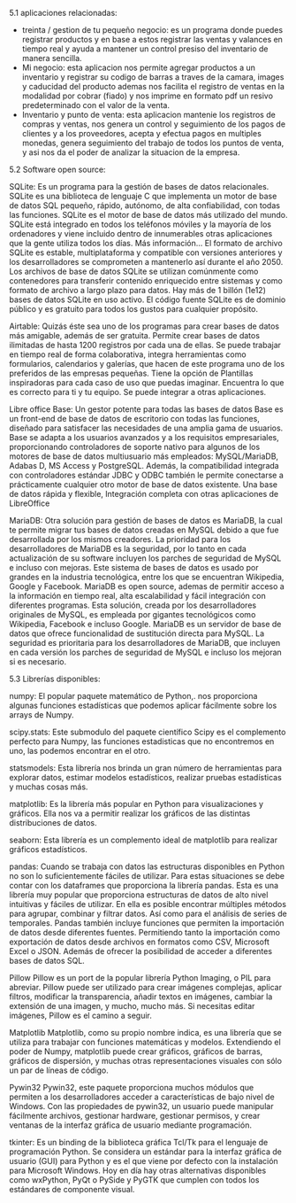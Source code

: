 5.1  aplicaciones relacionadas:
   - treinta / gestion de tu pequeño negocio: es un programa donde puedes registrar productos y en base a estos registrar las ventas y valances en tiempo real y ayuda a mantener un control presiso del inventario de manera sencilla.  
   - Mi negocio: esta aplicacion nos permite agregar productos a un inventario y registrar su codigo de barras a traves de la camara, images y caducidad del producto ademas nos facilita el registro de ventas en la modalidad por cobrar (fiado) y nos imprime en formato pdf un resivo predeterminado con el valor de la venta.
   - Inventario y punto de venta: esta aplicacion mantenie los registros de compras y ventas, nos genera un control y seguimiento de los pagos de clientes y a los proveedores, acepta y efectua pagos en multiples monedas, genera seguimiento del trabajo de todos los puntos de venta, y asi nos da el poder de analizar la situacion de la empresa.

5.2 Software open source:

SQLite:
   Es un programa para la gestión de bases de datos relacionales. SQLite es una biblioteca de lenguaje C que implementa un motor de base de datos SQL pequeño, rápido,   autónomo,   de alta confiabilidad, con todas las funciones. SQLite es el motor de base de datos más utilizado del mundo. SQLite está integrado en todos los teléfonos móviles y la  mayoría de los ordenadores y viene incluido dentro de innumerables otras aplicaciones que la gente utiliza todos los días. Más información...
El formato de archivo SQLite es estable, multiplataforma y compatible con versiones anteriores y los desarrolladores se comprometen a mantenerlo así durante el año 2050. Los archivos de base de datos SQLite se utilizan comúnmente como contenedores para transferir contenido enriquecido entre sistemas y como formato de archivo a largo plazo para datos. Hay más de 1 billón (1e12) bases de datos SQLite en uso activo.
El código fuente SQLite es de dominio público y es gratuito para todos los gustos para cualquier propósito.

Airtable:
Quizás éste sea uno de los programas para crear bases de datos más amigable, además de ser gratuita. Permite  crear bases de datos ilimitadas de hasta 1200 registros  por cada una de ellas. Se puede trabajar en tiempo real de forma colaborativa, integra herramientas como formularios, calendarios y galerías, que hacen de este programa uno de los preferidos de las empresas pequeñas.
Tiene la opción de Plantillas inspiradoras para cada caso de uso que puedas  imaginar. Encuentra lo que es correcto para ti y tu equipo.
Se puede integrar a otras aplicaciones.

Libre office Base:
Un gestor potente para todas las bases de datos
Base es un front-end de base de datos de escritorio con todas las funciones, diseñado para satisfacer las necesidades de una amplia gama de usuarios. Base se adapta a los usuarios avanzados y a los requisitos empresariales, proporcionando controladores de soporte nativo para algunos de los motores de base de datos multiusuario más empleados: MySQL/MariaDB, Adabas D, MS Access y 
PostgreSQL. Además, la compatibilidad integrada con controladores estándar JDBC y ODBC también le permite conectarse a prácticamente cualquier otro motor de base de datos existente.
Una base de datos rápida y flexible, Integración completa con otras aplicaciones de LibreOffice

MariaDB:
Otra solución para gestión de bases de datos es MariaDB, la cual te permite migrar tus bases de datos creadas en MySQL debido a que fue desarrollada por los mismos creadores. La prioridad para los desarrolladores de MariaDB es la seguridad, por lo tanto en cada actualización de su software incluyen los parches de seguridad de MySQL e incluso con mejoras.
Este sistema de bases de datos es usado por grandes en la industria tecnológica, entre los que se encuentran Wikipedia, Google y Facebook. MariaDB es open source, ademas de permitir acceso a la información en tiempo real, alta escalabilidad y fácil integración con diferentes programas.
Esta solución, creada por los desarrolladores originales de MySQL, es empleada por gigantes tecnológicos como Wikipedia, Facebook e incluso Google. MariaDB es un servidor de base de datos que ofrece funcionalidad de sustitución directa para MySQL. La seguridad es prioritaria para los desarrolladores de MariaDB, que incluyen en cada versión los parches de seguridad de MySQL e incluso los mejoran si es necesario.


5.3 Librerías disponibles:

numpy: 
El popular paquete matemático de Python,. nos proporciona algunas funciones estadísticas que podemos aplicar fácilmente sobre los arrays de Numpy.

scipy.stats:
Este submodulo del paquete científico Scipy es el complemento perfecto para Numpy, las funciones estadisticas que no encontremos en uno, las podemos encontrar en el otro.

statsmodels: 
Esta librería nos brinda un gran número de herramientas para explorar datos, estimar modelos estadísticos, realizar pruebas estadísticas y muchas cosas más.

matplotlib: 
Es la librería más popular en Python para visualizaciones y gráficos. Ella nos va a permitir realizar los gráficos de las distintas distribuciones de datos.

seaborn: 
Esta librería es un complemento ideal de matplotlib para realizar gráficos estadísticos.

pandas: 
Cuando se trabaja con datos las estructuras disponibles en Python no son lo suficientemente fáciles de utilizar. Para estas situaciones se debe contar con los dataframes que proporciona la librería pandas. Esta es una librería muy popular que proporciona estructuras de datos de alto nivel intuitivas y fáciles de utilizar. En ella es posible encontrar múltiples métodos para  agrupar, combinar y filtrar datos. Así como para el análisis de series de temporales.
Pandas también incluye funciones que permiten la importación de datos desde diferentes fuentes. Permitiendo tanto la importación como exportación de datos desde archivos en formatos como CSV, Microsoft Excel o JSON. Además de ofrecer la posibilidad de acceder a diferentes bases de datos SQL.

Pillow
Pillow es un port de la popular librería Python Imaging, o PIL para abreviar. Pillow puede ser utilizado para crear imágenes complejas, aplicar filtros, modificar la transparencia, añadir textos en imágenes, cambiar la extensión de una imagen, y mucho, mucho más. Si necesitas editar imágenes, Pillow es el camino a seguir.

Matplotlib
Matplotlib, como su propio nombre indica, es una librería que se utiliza para trabajar con funciones matemáticas y modelos. Extendiendo el poder de Numpy, matplotlib puede crear gráficos, gráficos de barras, gráficos de dispersión, y muchas otras representaciones visuales con sólo un par de líneas de código.


Pywin32
Pywin32, este paquete proporciona muchos módulos que permiten a los desarrolladores acceder a características de bajo nivel de Windows. Con las propiedades de pywin32, un usuario puede manipular fácilmente archivos, gestionar hardware, gestionar permisos, y crear ventanas de la interfaz gráfica de usuario mediante programación.


tkinter:
Es un binding de la biblioteca gráfica Tcl/Tk para el lenguaje de programación Python. Se considera un estándar para la interfaz gráfica de usuario (GUI) para Python y es el que viene por defecto con la instalación para Microsoft Windows. Hoy en día hay otras alternativas disponibles como wxPython, PyQt o PySide y PyGTK que cumplen con todos los estándares de componente visual.


